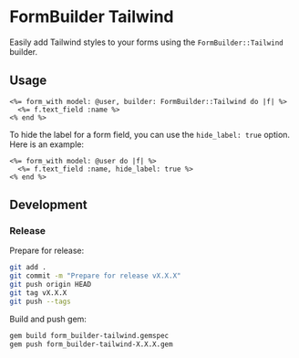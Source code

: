 # FormBuilder Tailwind

Easily add Tailwind styles to your forms using the `FormBuilder::Tailwind` builder.

## Usage

```erb
<%= form_with model: @user, builder: FormBuilder::Tailwind do |f| %>
  <%= f.text_field :name %>
<% end %>
```

To hide the label for a form field, you can use the `hide_label: true` option. Here is an example:

```erb
<%= form_with model: @user do |f| %>
  <%= f.text_field :name, hide_label: true %>
<% end %>
```

## Development

### Release

Prepare for release:

```sh
git add .
git commit -m "Prepare for release vX.X.X"
git push origin HEAD
git tag vX.X.X
git push --tags
```

Build and push gem:

```sh
gem build form_builder-tailwind.gemspec
gem push form_builder-tailwind-X.X.X.gem
```

